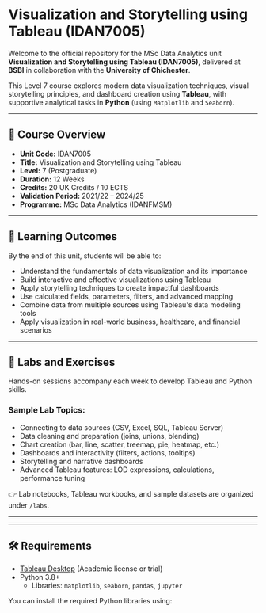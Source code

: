 # Visualization and Storytelling using Tableau (IDAN7005)

Welcome to the official repository for the MSc Data Analytics unit **Visualization and Storytelling using Tableau (IDAN7005)**, delivered at **BSBI** in collaboration with the **University of Chichester**.

This Level 7 course explores modern data visualization techniques, visual storytelling principles, and dashboard creation using **Tableau**, with supportive analytical tasks in **Python** (using `Matplotlib` and `Seaborn`).

---

## 📘 Course Overview

- **Unit Code:** IDAN7005  
- **Title:** Visualization and Storytelling using Tableau  
- **Level:** 7 (Postgraduate)  
- **Duration:** 12 Weeks  
- **Credits:** 20 UK Credits / 10 ECTS  
- **Validation Period:** 2021/22 – 2024/25  
- **Programme:** MSc Data Analytics (IDANFMSM)  

---

## 🎯 Learning Outcomes

By the end of this unit, students will be able to:

- Understand the fundamentals of data visualization and its importance
- Build interactive and effective visualizations using Tableau
- Apply storytelling techniques to create impactful dashboards
- Use calculated fields, parameters, filters, and advanced mapping
- Combine data from multiple sources using Tableau's data modeling tools
- Apply visualization in real-world business, healthcare, and financial scenarios

---

## 🧪 Labs and Exercises

Hands-on sessions accompany each week to develop Tableau and Python skills.

### Sample Lab Topics:
- Connecting to data sources (CSV, Excel, SQL, Tableau Server)
- Data cleaning and preparation (joins, unions, blending)
- Chart creation (bar, line, scatter, treemap, pie, heatmap, etc.)
- Dashboards and interactivity (filters, actions, tooltips)
- Storytelling and narrative dashboards
- Advanced Tableau features: LOD expressions, calculations, performance tuning

👉 Lab notebooks, Tableau workbooks, and sample datasets are organized under `/labs`.

---



---

## 🛠️ Requirements

- [Tableau Desktop](https://www.tableau.com/products/desktop) (Academic license or trial)
- Python 3.8+
  - Libraries: `matplotlib`, `seaborn`, `pandas`, `jupyter`

You can install the required Python libraries using:

